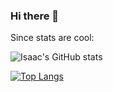 ### Hi there 👋

<!--
**nuudlman/nuudlman** is a ✨ _special_ ✨ repository because its `README.md` (this file) appears on your GitHub profile.

Here are some ideas to get you started:

- 🔭 I’m currently working on ...
- 🌱 I’m currently learning ...
- 👯 I’m looking to collaborate on ...
- 🤔 I’m looking for help with ...
- 💬 Ask me about ...
- 📫 How to reach me: ...
- 😄 Pronouns: ...
- ⚡ Fun fact: ...
-->

Since stats are cool:

![Isaac's GitHub stats](https://github-readme-stats.vercel.app/api?username=nuudlman&count_private=true&hide_rank=true)

[![Top Langs](https://github-readme-stats.vercel.app/api/top-langs/?username=nuudlman&layout=compact)](https://github.com/anuraghazra/github-readme-stats)
